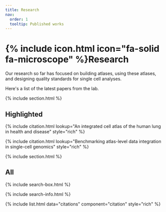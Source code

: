 ```yaml
---
title: Research
nav:
  order: 1
  tooltip: Published works
---
```


# {% include icon.html icon="fa-solid fa-microscope" %}Research

Our research so far has focused on building atlases, using these atlases, and designing quality standards for single cell analyses.

Here's a list of the latest papers from the lab.

{% include section.html %}

## Highlighted

{% include citation.html lookup="An integrated cell atlas of the human lung in health and disease" style="rich" %}

{% include citation.html lookup="Benchmarking atlas-level data integration in single-cell genomics" style="rich" %}

{% include section.html %}

## All

{% include search-box.html %}

{% include search-info.html %}

{% include list.html data="citations" component="citation" style="rich" %}
